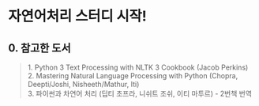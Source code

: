# 자연어처리 스터디 시작!

## 0. 참고한 도서

<blockquote>
1. Python 3 Text Processing with NLTK 3 Cookbook (Jacob Perkins) <br>
2. Mastering Natural Language Processing with Python (Chopra, Deepti/Joshi, Nisheeth/Mathur, Iti) <br>  
3. 파이썬과 차연어 처리 (딥티 초프라, 니쉬트 조쉬, 이티 마투르) - 2번책 번역  <br> 

</blockquote>

